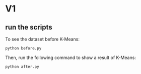 # V1

## run the scripts

To see the dataset before K-Means:
```
python before.py
```

Then, run the following command to show a result of K-Means:
```
python after.py
```
